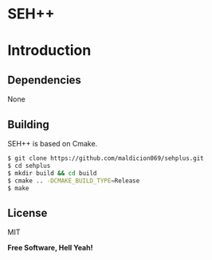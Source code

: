 # SEH++

# Introduction

## Dependencies
None

## Building
SEH++ is based on Cmake.

```sh
$ git clone https://github.com/maldicion069/sehplus.git
$ cd sehplus
$ mkdir build && cd build
$ cmake .. -DCMAKE_BUILD_TYPE=Release
$ make
```
License
----
MIT

**Free Software, Hell Yeah!**
